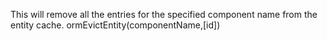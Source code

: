 This will remove all the entries for the specified component name from the entity cache.
ormEvictEntity(componentName,[id])